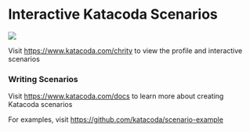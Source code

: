 # Interactive Katacoda Scenarios

[![](http://shields.katacoda.com/katacoda/chrity/count.svg)](https://www.katacoda.com/chrity "Get your profile on Katacoda.com")

Visit https://www.katacoda.com/chrity to view the profile and interactive scenarios

### Writing Scenarios
Visit https://www.katacoda.com/docs to learn more about creating Katacoda scenarios

For examples, visit https://github.com/katacoda/scenario-example
